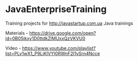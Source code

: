 # JavaEnterpriseTraining

Training projects for http://javastartup.com.ua Java trainings

Materials - https://drive.google.com/open?id=0B05ikxy1D0ttdkZlMUxxQzVKVU0

Video - https://www.youtube.com/playlist?list=PLv1wX1_P9LiKlVYI0RWnF2I1vSrn4Ncce
